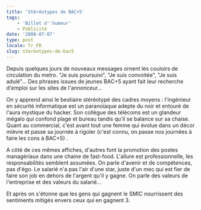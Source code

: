 ```yaml
---
title: 'Stéréotypes de BAC+5'
tags:
    - 'Billet d''humeur'
    - Publicité
date: '2008-07-07'
type: post
locale: fr_FR
slug: stereotypes-de-bac5
---
```


Depuis quelques jours de nouveaux messages ornent les couloirs de circulation du metro. "Je suis poursuivi", "Je suis convoitée", "Je suis adulé"… Des phrases issues de jeunes BAC+5 ayant fait leur recherche d'emploi sur les sites de l'annonceur…

On y apprend ainsi le bestiaire stéréotypé des cadres moyens&nbsp;: l'ingénieur en sécurité informatique est un paranoïaque adepte du noir et entouré de l'aura mystique du hacker. Son collègue des télécoms est un glandeur mégalo qui confond plage et bureau tandis qu'il se balance sur sa chaise. Quant au commercial, c'est avant tout une femme qui évolue dans un décor mièvre et passe sa journée à rigoler (c'est connu, on passe nos journées à faire les cons à BAC+5) .

A côté de ces mêmes affiches, d'autres font la promotion des postes managériaux dans une chaine de fast-food. L'allure est professionnelle, les responsabilités semblent assumées. On parle d'avenir et de compétences, pas d'égo. Le salarié n'a pas l'air d'une star, juste d'un mec qui est fier de faire son job en dehors de l'argent qu'il y gagne. On parle des valeurs de l'entreprise et des valeurs du salarié…

Et après on s'étonne que les gens qui gagnent le SMIC nourrissent des sentiments mitigés envers ceux qui en gagnent 3.
